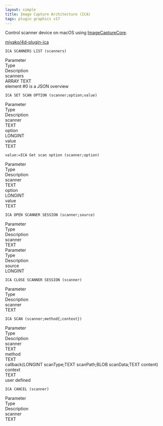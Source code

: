 ```yaml
---
layout: simple
title: Image Capture Architecture (ICA)
tags: plugin graphics v17
---
```


Control scanner device on macOS using [ImageCaptureCore](https://developer.apple.com/documentation/imagecapturecore?language=objc).

<!--more-->

[miyako/4d-plugin-ica](https://github.com/miyako/4d-plugin-ica/)

```
ICA SCANNERS LIST (scanners)
```

<div class="grid">
  <div class="syntax-th cell cell--2">Parameter</div>
  <div class="syntax-th cell cell--2">Type</div>
  <div class="syntax-th cell cell--8">Description</div>
  <div class="syntax-td cell cell--2">scanners</div>
  <div class="syntax-td cell cell--2">ARRAY TEXT</div>
  <div class="syntax-td cell cell--8">element #0 is a JSON overview</div>   
</div> 

```
ICA SET SCAN OPTION (scanner;option;value)
```

<div class="grid">
  <div class="syntax-th cell cell--2">Parameter</div>
  <div class="syntax-th cell cell--2">Type</div>
  <div class="syntax-th cell cell--8">Description</div>
  <div class="syntax-td cell cell--2">scanner</div>
  <div class="syntax-td cell cell--2">TEXT</div>
  <div class="syntax-td cell cell--8"></div> 
  <div class="syntax-td cell cell--2">option</div>
  <div class="syntax-td cell cell--2">LONGINT</div>
  <div class="syntax-td cell cell--8"></div> 
  <div class="syntax-td cell cell--2">value</div>
  <div class="syntax-td cell cell--2">TEXT</div>
  <div class="syntax-td cell cell--8"></div>   
</div> 

```
value:=ICA Get scan option (scanner;option)
```

<div class="grid">
  <div class="syntax-th cell cell--2">Parameter</div>
  <div class="syntax-th cell cell--2">Type</div>
  <div class="syntax-th cell cell--8">Description</div>
  <div class="syntax-td cell cell--2">scanner</div>
  <div class="syntax-td cell cell--2">TEXT</div>
  <div class="syntax-td cell cell--8"></div> 
  <div class="syntax-td cell cell--2">option</div>
  <div class="syntax-td cell cell--2">LONGINT</div>
  <div class="syntax-td cell cell--8"></div> 
  <div class="syntax-td cell cell--2">value</div>
  <div class="syntax-td cell cell--2">TEXT</div>
  <div class="syntax-td cell cell--8"></div>   
</div> 

```
ICA OPEN SCANNER SESSION (scanner;source)
```

<div class="grid">
  <div class="syntax-th cell cell--2">Parameter</div>
  <div class="syntax-th cell cell--2">Type</div>
  <div class="syntax-th cell cell--8">Description</div>
  <div class="syntax-td cell cell--2">scanner</div>
  <div class="syntax-td cell cell--2">TEXT</div>
  <div class="syntax-td cell cell--8"></div>   
  <div class="syntax-th cell cell--2">Parameter</div>
  <div class="syntax-th cell cell--2">Type</div>
  <div class="syntax-th cell cell--8">Description</div>
  <div class="syntax-td cell cell--2">source</div>
  <div class="syntax-td cell cell--2">LONGINT</div>
  <div class="syntax-td cell cell--8"></div>     
</div> 

```
ICA CLOSE SCANNER SESSION (scanner)
```

<div class="grid">
  <div class="syntax-th cell cell--2">Parameter</div>
  <div class="syntax-th cell cell--2">Type</div>
  <div class="syntax-th cell cell--8">Description</div>
  <div class="syntax-td cell cell--2">scanner</div>
  <div class="syntax-td cell cell--2">TEXT</div>
  <div class="syntax-td cell cell--8"></div>    
</div> 

```
ICA SCAN (scanner;method{;context})
```

<div class="grid">
  <div class="syntax-th cell cell--2">Parameter</div>
  <div class="syntax-th cell cell--2">Type</div>
  <div class="syntax-th cell cell--8">Description</div>
  <div class="syntax-td cell cell--2">scanner</div>
  <div class="syntax-td cell cell--2">TEXT</div>
  <div class="syntax-td cell cell--8"></div>    
  <div class="syntax-td cell cell--2">method</div>
  <div class="syntax-td cell cell--2">TEXT</div>
  <div class="syntax-td cell cell--8">callback(LONGINT scanType;TEXT scanPath;BLOB scanData;TEXT content)</div>    
  <div class="syntax-td cell cell--2">context</div>
  <div class="syntax-td cell cell--2">TEXT</div>
  <div class="syntax-td cell cell--8">user defined</div>      
</div> 

```
ICA CANCEL (scanner)
```

<div class="grid">
  <div class="syntax-th cell cell--2">Parameter</div>
  <div class="syntax-th cell cell--2">Type</div>
  <div class="syntax-th cell cell--8">Description</div>
  <div class="syntax-td cell cell--2">scanner</div>
  <div class="syntax-td cell cell--2">TEXT</div>
  <div class="syntax-td cell cell--8"></div>    
</div> 
